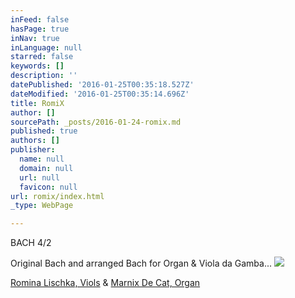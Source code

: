 ```yaml
---
inFeed: false
hasPage: true
inNav: true
inLanguage: null
starred: false
keywords: []
description: ''
datePublished: '2016-01-25T00:35:18.527Z'
dateModified: '2016-01-25T00:35:14.696Z'
title: RomiX
author: []
sourcePath: _posts/2016-01-24-romix.md
published: true
authors: []
publisher:
  name: null
  domain: null
  url: null
  favicon: null
url: romix/index.html
_type: WebPage

---
```

BACH 4/2

Original Bach and arranged Bach for Organ & Viola da Gamba...
![](https://the-grid-user-content.s3-us-west-2.amazonaws.com/78b72188-f165-4ef5-8c7a-095e3d801d17.jpg)

[Romina Lischka, Viols][0] &                            [Marnix De Cat, Organ][1]

[0]: http://www.rominalischka.eu/
[1]: http://www.marnixdecat.be/